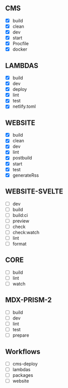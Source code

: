 ## CMS

- [x] build
- [x] clean
- [x] dev
- [x] start
- [x] Procfile
- [x] docker

## LAMBDAS

- [x] build
- [x] dev
- [x] deploy
- [x] lint
- [x] test
- [x] netlify.toml

## WEBSITE

- [x] build
- [x] clean
- [x] dev
- [x] lint
- [x] postbuild
- [x] start
- [x] test
- [x] generateRss

## WEBSITE-SVELTE

- [ ] dev
- [ ] build
- [ ] build:ci
- [ ] preview
- [ ] check
- [ ] check:watch
- [ ] lint
- [ ] format

## CORE

- [ ] build
- [ ] lint
- [ ] watch

## MDX-PRISM-2

- [ ] build
- [ ] dev
- [ ] lint
- [ ] test
- [ ] prepare

## Workflows

- [ ] cms-deploy
- [ ] lambdas
- [ ] packages
- [ ] website
